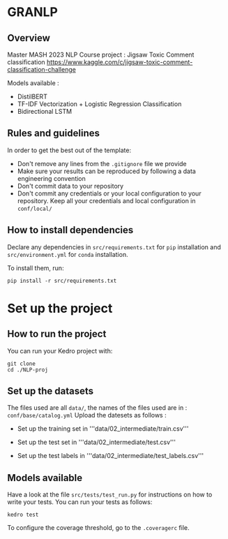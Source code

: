 # GRANLP

## Overview
Master MASH 2023 
NLP Course project : Jigsaw Toxic Comment classification https://www.kaggle.com/c/jigsaw-toxic-comment-classification-challenge

Models available :
  * DistilBERT
  * TF-IDF Vectorization + Logistic Regression Classification
  * Bidirectional LSTM


## Rules and guidelines

In order to get the best out of the template:

* Don't remove any lines from the `.gitignore` file we provide
* Make sure your results can be reproduced by following a data engineering convention
* Don't commit data to your repository
* Don't commit any credentials or your local configuration to your repository. Keep all your credentials and local configuration in `conf/local/`

## How to install dependencies

Declare any dependencies in `src/requirements.txt` for `pip` installation and `src/environment.yml` for `conda` installation.

To install them, run:

```
pip install -r src/requirements.txt
```
# Set up the project
## How to run the project

You can run your Kedro project with:

```
git clone 
cd ./NLP-proj
```
## Set up the datasets
The files used are all ```data/```, the names of the files used are in : ```conf/base/catalog.yml```
Upload the datesets as follows :

 * Set up the training set in '''data/02_intermediate/train.csv'''
 
 * Set up the test set in '''data/02_intermediate/test.csv'''
 
 * Set up the test labels in '''data/02_intermediate/test_labels.csv'''


## Models available

Have a look at the file `src/tests/test_run.py` for instructions on how to write your tests. You can run your tests as follows:

```
kedro test
```

To configure the coverage threshold, go to the `.coveragerc` file.




